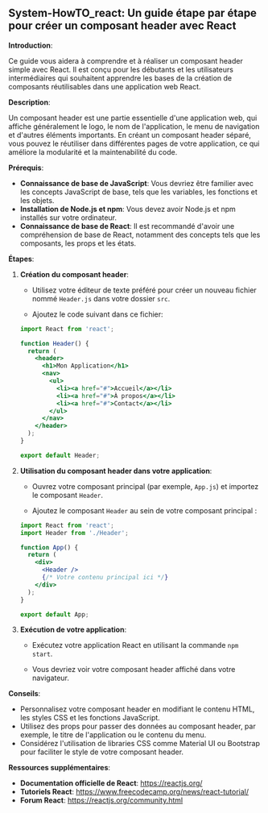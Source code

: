 ##  System-HowTO_react: Un guide étape par étape pour créer un composant header avec React

**Introduction**:

Ce guide vous aidera à comprendre et à réaliser un composant header simple avec React. Il est conçu pour les débutants et les utilisateurs intermédiaires qui souhaitent apprendre les bases de la création de composants réutilisables dans une application web React.

**Description**:

Un composant header est une partie essentielle d'une application web, qui affiche généralement le logo, le nom de l'application, le menu de navigation et d'autres éléments importants. En créant un composant header séparé, vous pouvez le réutiliser dans différentes pages de votre application, ce qui améliore la modularité et la maintenabilité du code.

**Prérequis**:

* **Connaissance de base de JavaScript**: Vous devriez être familier avec les concepts JavaScript de base, tels que les variables, les fonctions et les objets.
* **Installation de Node.js et npm**: Vous devez avoir Node.js et npm installés sur votre ordinateur.
* **Connaissance de base de React**: Il est recommandé d'avoir une compréhension de base de React, notamment des concepts tels que les composants, les props et les états.

**Étapes**:

1. **Création du composant header**:

   *  Utilisez votre éditeur de texte préféré pour créer un nouveau fichier nommé `Header.js` dans votre dossier `src`.

   *  Ajoutez le code suivant dans ce fichier:

     ```jsx
     import React from 'react';

     function Header() {
       return (
         <header>
           <h1>Mon Application</h1>
           <nav>
             <ul>
               <li><a href="#">Accueil</a></li>
               <li><a href="#">À propos</a></li>
               <li><a href="#">Contact</a></li>
             </ul>
           </nav>
         </header>
       );
     }

     export default Header;
     ```

2. **Utilisation du composant header dans votre application**:

   *  Ouvrez votre composant principal (par exemple, `App.js`) et importez le composant `Header`.

   *  Ajoutez le composant `Header` au sein de votre composant principal :

     ```jsx
     import React from 'react';
     import Header from './Header';

     function App() {
       return (
         <div>
           <Header />
           {/* Votre contenu principal ici */}
         </div>
       );
     }

     export default App;
     ```

3. **Exécution de votre application**:

   *  Exécutez votre application React en utilisant la commande `npm start`.

   *  Vous devriez voir votre composant header affiché dans votre navigateur.

**Conseils**:

*  Personnalisez votre composant header en modifiant le contenu HTML, les styles CSS et les fonctions JavaScript.
*  Utilisez des props pour passer des données au composant header, par exemple, le titre de l'application ou le contenu du menu.
*  Considérez l'utilisation de libraries CSS comme Material UI ou Bootstrap pour faciliter le style de votre composant header.

**Ressources supplémentaires**:

*  **Documentation officielle de React**: https://reactjs.org/
*  **Tutoriels React**: https://www.freecodecamp.org/news/react-tutorial/
*  **Forum React**: https://reactjs.org/community.html



